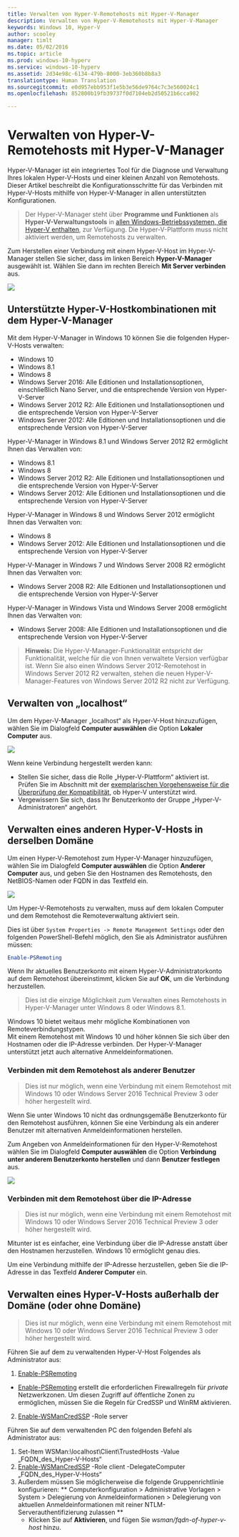 ```yaml
---
title: Verwalten von Hyper-V-Remotehosts mit Hyper-V-Manager
description: Verwalten von Hyper-V-Remotehosts mit Hyper-V-Manager
keywords: Windows 10, Hyper-V
author: scooley
manager: timlt
ms.date: 05/02/2016
ms.topic: article
ms.prod: windows-10-hyperv
ms.service: windows-10-hyperv
ms.assetid: 2d34e98c-6134-479b-8000-3eb360b8b8a3
translationtype: Human Translation
ms.sourcegitcommit: e0d957ebb953f1e5b3e56de9764c7c3e560024c1
ms.openlocfilehash: 852800b19fb39737f0d7104eb2d50521b6cca982

---
```


# Verwalten von Hyper-V-Remotehosts mit Hyper-V-Manager

Hyper-V-Manager ist ein integriertes Tool für die Diagnose und Verwaltung Ihres lokalen Hyper-V-Hosts und einer kleinen Anzahl von Remotehosts.  Dieser Artikel beschreibt die Konfigurationsschritte für das Verbinden mit Hyper-V-Hosts mithilfe von Hyper-V-Manager in allen unterstützten Konfigurationen.

> Der Hyper-V-Manager steht über **Programme und Funktionen** als **Hyper-V-Verwaltungstools** in [allen Windows-Betriebssystemen, die Hyper-V enthalten](../quick_start/walkthrough_compatibility.md#OperatingSystemRequirements), zur Verfügung.  Die Hyper-V-Plattform muss nicht aktiviert werden, um Remotehosts zu verwalten.

Zum Herstellen einer Verbindung mit einem Hyper-V-Host im Hyper-V-Manager stellen Sie sicher, dass im linken Bereich **Hyper-V-Manager** ausgewählt ist. Wählen Sie dann im rechten Bereich **Mit Server verbinden** aus.

![](media/HyperVManager-ConnectToHost.png)

## Unterstützte Hyper-V-Hostkombinationen mit dem Hyper-V-Manager
Mit dem Hyper-V-Manager in Windows 10 können Sie die folgenden Hyper-V-Hosts verwalten:
* Windows 10
* Windows 8.1
* Windows 8
* Windows Server 2016: Alle Editionen und Installationsoptionen, einschließlich Nano Server, und die entsprechende Version von Hyper-V-Server
* Windows Server 2012 R2: Alle Editionen und Installationsoptionen und die entsprechende Version von Hyper-V-Server
* Windows Server 2012: Alle Editionen und Installationsoptionen und die entsprechende Version von Hyper-V-Server

Hyper-V-Manager in Windows 8.1 und Windows Server 2012 R2 ermöglicht Ihnen das Verwalten von:
* Windows 8.1
* Windows 8
* Windows Server 2012 R2: Alle Editionen und Installationsoptionen und die entsprechende Version von Hyper-V-Server
* Windows Server 2012: Alle Editionen und Installationsoptionen und die entsprechende Version von Hyper-V-Server

Hyper-V-Manager in Windows 8 und Windows Server 2012 ermöglicht Ihnen das Verwalten von:
* Windows 8
* Windows Server 2012: Alle Editionen und Installationsoptionen und die entsprechende Version von Hyper-V-Server

Hyper-V-Manager in Windows 7 und Windows Server 2008 R2 ermöglicht Ihnen das Verwalten von:
* Windows Server 2008 R2: Alle Editionen und Installationsoptionen und die entsprechende Version von Hyper-V-Server

Hyper-V-Manager in Windows Vista und Windows Server 2008 ermöglicht Ihnen das Verwalten von:
* Windows Server 2008: Alle Editionen und Installationsoptionen und die entsprechende Version von Hyper-V-Server

> **Hinweis:** Die Hyper-V-Manager-Funktionalität entspricht der Funktionalität, welche für die von Ihnen verwaltete Version verfügbar ist. Wenn Sie also einen Windows Server 2012-Remotehost in Windows Server 2012 R2 verwalten, stehen die neuen Hyper-V-Manager-Features von Windows Server 2012 R2 nicht zur Verfügung.

## Verwalten von „localhost“ ##
Um dem Hyper-V-Manager „localhost“ als Hyper-V-Host hinzuzufügen, wählen Sie im Dialogfeld **Computer auswählen** die Option **Lokaler Computer** aus.

![](media/HyperVManager-ConnectToLocalHost.png)

Wenn keine Verbindung hergestellt werden kann:
*  Stellen Sie sicher, dass die Rolle „Hyper-V-Plattform“ aktiviert ist.  
  Prüfen Sie im Abschnitt mit der [exemplarischen Vorgehensweise für die Überprüfung der Kompatibilität](../quick_start/walkthrough_compatibility.md), ob Hyper-V unterstützt wird.
*  Vergewissern Sie sich, dass Ihr Benutzerkonto der Gruppe „Hyper-V-Administratoren“ angehört.


## Verwalten eines anderen Hyper-V-Hosts in derselben Domäne ##

Um einen Hyper-V-Remotehost zum Hyper-V-Manager hinzuzufügen, wählen Sie im Dialogfeld **Computer auswählen** die Option **Anderer Computer** aus, und geben Sie den Hostnamen des Remotehosts, den NetBIOS-Namen oder FQDN in das Textfeld ein.

![](media/HyperVManager-ConnectToRemoteHost.png)

Um Hyper-V-Remotehosts zu verwalten, muss auf dem lokalen Computer und dem Remotehost die Remoteverwaltung aktiviert sein.

Dies ist über `System Properties -> Remote Management Settings` oder den folgenden PowerShell-Befehl möglich, den Sie als Administrator ausführen müssen:  

``` PowerShell
Enable-PSRemoting
```

Wenn Ihr aktuelles Benutzerkonto mit einem Hyper-V-Administratorkonto auf dem Remotehost übereinstimmt, klicken Sie auf **OK**, um die Verbindung herzustellen.  

> Dies ist die einzige Möglichkeit zum Verwalten eines Remotehosts in Hyper-V-Manager unter Windows 8 oder Windows 8.1.


Windows 10 bietet weitaus mehr mögliche Kombinationen von Remoteverbindungstypen.  
Mit einem Remotehost mit Windows 10 und höher können Sie sich über den Hostnamen oder die IP-Adresse verbinden.  Der Hyper-V-Manager unterstützt jetzt auch alternative Anmeldeinformationen.  


### Verbinden mit dem Remotehost als anderer Benutzer
> Dies ist nur möglich, wenn eine Verbindung mit einem Remotehost mit Windows 10 oder Windows Server 2016 Technical Preview 3 oder höher hergestellt wird.

Wenn Sie unter Windows 10 nicht das ordnungsgemäße Benutzerkonto für den Remotehost ausführen, können Sie eine Verbindung als ein anderer Benutzer mit alternativen Anmeldeinformationen herstellen.

Zum Angeben von Anmeldeinformationen für den Hyper-V-Remotehost wählen Sie im Dialogfeld **Computer auswählen** die Option **Verbindung unter anderem Benutzerkonto herstellen** und dann **Benutzer festlegen** aus.

![](media/HyperVManager-ConnectToRemoteHostAltCreds.png)


### Verbinden mit dem Remotehost über die IP-Adresse
> Dies ist nur möglich, wenn eine Verbindung mit einem Remotehost mit Windows 10 oder Windows Server 2016 Technical Preview 3 oder höher hergestellt wird.

Mitunter ist es einfacher, eine Verbindung über die IP-Adresse anstatt über den Hostnamen herzustellen. Windows 10 ermöglicht genau dies.

Um eine Verbindung mithilfe der IP-Adresse herzustellen, geben Sie die IP-Adresse in das Textfeld **Anderer Computer** ein.


## Verwalten eines Hyper-V-Hosts außerhalb der Domäne (oder ohne Domäne) ##
> Dies ist nur möglich, wenn eine Verbindung mit einem Remotehost mit Windows 10 oder Windows Server 2016 Technical Preview 3 oder höher hergestellt wird.

Führen Sie auf dem zu verwaltenden Hyper-V-Host Folgendes als Administrator aus:

1.  [Enable-PSRemoting](https://technet.microsoft.com/en-us/library/hh849694.aspx)
  * [Enable-PSRemoting](https://technet.microsoft.com/en-us/library/hh849694.aspx) erstellt die erforderlichen Firewallregeln für *private* Netzwerkzonen. Um diesen Zugriff auf öffentliche Zonen zu ermöglichen, müssen Sie die Regeln für CredSSP und WinRM aktivieren.
2.  [Enable-WSManCredSSP](https://technet.microsoft.com/en-us/library/hh849872.aspx) -Role server

Führen Sie auf dem verwaltenden PC den folgenden Befehl als Administrator aus:

1. Set-Item WSMan:\localhost\Client\TrustedHosts -Value „FQDN_des_Hyper-V-Hosts“
2. [Enable-WSManCredSSP](https://technet.microsoft.com/en-us/library/hh849872.aspx) -Role client -DelegateComputer „FQDN_des_Hyper-V-Hosts“
3. Außerdem müssen Sie möglicherweise die folgende Gruppenrichtlinie konfigurieren: ** Computerkonfiguration > Administrative Vorlagen > System > Delegierung von Anmeldeinformationen > Delegierung von aktuellen Anmeldeinformationen mit reiner NTLM-Serverauthentifizierung zulassen **
    * Klicken Sie auf **Aktivieren**, und fügen Sie *wsman/fqdn-of-hyper-v-host* hinzu.



<!--HONumber=Sep16_HO3-->


